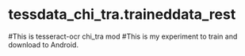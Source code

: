 # tessdata_chi_tra.traineddata_rest

#This is tesseract-ocr chi_tra mod 
#This is my experiment to train and download to Android.


